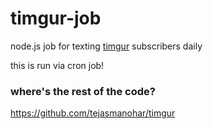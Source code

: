 # timgur-job

node.js job for texting [timgur](http://timgur.net) subscribers daily


this is run via cron job!


### where's the rest of the code?

https://github.com/tejasmanohar/timgur
